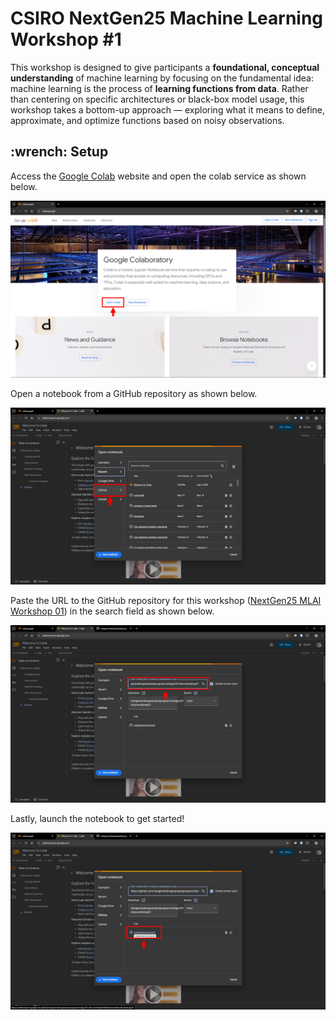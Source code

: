 <h1>CSIRO NextGen25 Machine Learning Workshop #1</h1>

This workshop is designed to give participants a **foundational, conceptual understanding** of machine learning by focusing on the fundamental idea: machine learning is the process of **learning functions from data**. Rather than centering on specific architectures or black-box model usage, this workshop takes a bottom-up approach — exploring what it means to define, approximate, and optimize functions based on noisy observations.

<h2>:wrench: Setup</h2> 

Access the [Google Colab](https://colab.google/) website and open the colab service as shown below.

<div align="center">
    <img src="media/setup/SetupGoogleColab_OpenColab.png" width="800"/>
</div>

Open a notebook from a GitHub repository as shown below.

<div align="center">
    <img src="media/setup/SetupGoogleColab_OpenFromGithub.png" width="800"/>
</div>

Paste the URL to the GitHub repository for this workshop ([NextGen25 MLAI Workshop 01](https://github.com/nextgenerationgraduatesprogram/nextgen25-mlai-workshop01)) in the search field as shown below.

<div align="center">
    <img src="media/setup/SetupGoogleColab_PasteGithubLink.png" width="800"/>
</div>

Lastly, launch the notebook to get started!

<div align="center">
    <img src="media/setup/SetupGoogleColab_LaunchNotebook.png" width="800"/>
</div>

